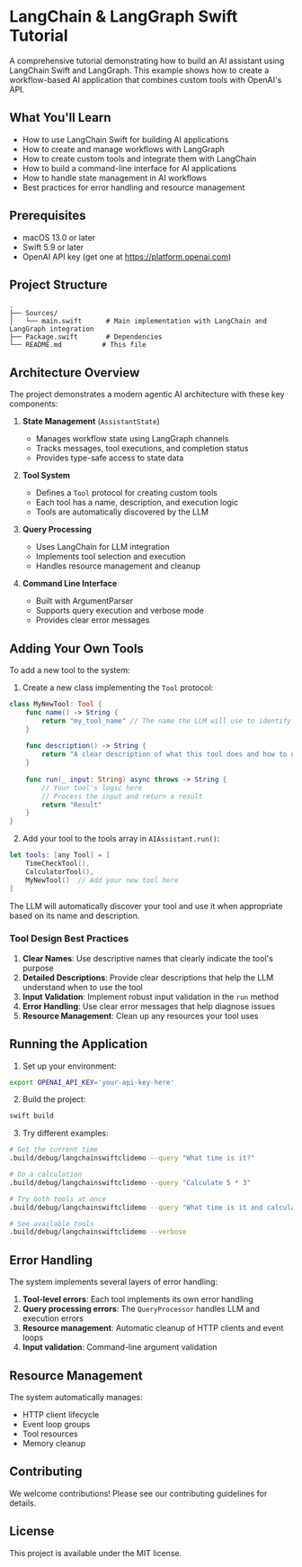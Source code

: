 # LangChain & LangGraph Swift Tutorial

A comprehensive tutorial demonstrating how to build an AI assistant using LangChain Swift and LangGraph. This example shows how to create a workflow-based AI application that combines custom tools with OpenAI's API.

## What You'll Learn

- How to use LangChain Swift for building AI applications
- How to create and manage workflows with LangGraph
- How to create custom tools and integrate them with LangChain
- How to build a command-line interface for AI applications
- How to handle state management in AI workflows
- Best practices for error handling and resource management

## Prerequisites

- macOS 13.0 or later
- Swift 5.9 or later
- OpenAI API key (get one at https://platform.openai.com)

## Project Structure

```
.
├── Sources/
│   └── main.swift      # Main implementation with LangChain and LangGraph integration
├── Package.swift       # Dependencies
└── README.md          # This file
```

## Architecture Overview

The project demonstrates a modern agentic AI architecture with these key components:

1. **State Management** (`AssistantState`)
   - Manages workflow state using LangGraph channels
   - Tracks messages, tool executions, and completion status
   - Provides type-safe access to state data

2. **Tool System**
   - Defines a `Tool` protocol for creating custom tools
   - Each tool has a name, description, and execution logic
   - Tools are automatically discovered by the LLM

3. **Query Processing**
   - Uses LangChain for LLM integration
   - Implements tool selection and execution
   - Handles resource management and cleanup

4. **Command Line Interface**
   - Built with ArgumentParser
   - Supports query execution and verbose mode
   - Provides clear error messages

## Adding Your Own Tools

To add a new tool to the system:

1. Create a new class implementing the `Tool` protocol:
```swift
class MyNewTool: Tool {
    func name() -> String {
        return "my_tool_name" // The name the LLM will use to identify this tool
    }
    
    func description() -> String {
        return "A clear description of what this tool does and how to use it"
    }
    
    func run(_ input: String) async throws -> String {
        // Your tool's logic here
        // Process the input and return a result
        return "Result"
    }
}
```

2. Add your tool to the tools array in `AIAssistant.run()`:
```swift
let tools: [any Tool] = [
    TimeCheckTool(),
    CalculatorTool(),
    MyNewTool()  // Add your new tool here
]
```

The LLM will automatically discover your tool and use it when appropriate based on its name and description.

### Tool Design Best Practices

1. **Clear Names**: Use descriptive names that clearly indicate the tool's purpose
2. **Detailed Descriptions**: Provide clear descriptions that help the LLM understand when to use the tool
3. **Input Validation**: Implement robust input validation in the `run` method
4. **Error Handling**: Use clear error messages that help diagnose issues
5. **Resource Management**: Clean up any resources your tool uses

## Running the Application

1. Set up your environment:
```bash
export OPENAI_API_KEY='your-api-key-here'
```

2. Build the project:
```bash
swift build
```

3. Try different examples:
```bash
# Get the current time
.build/debug/langchainswiftclidemo --query "What time is it?"

# Do a calculation
.build/debug/langchainswiftclidemo --query "Calculate 5 * 3"

# Try both tools at once
.build/debug/langchainswiftclidemo --query "What time is it and calculate 15 * 24?"

# See available tools
.build/debug/langchainswiftclidemo --verbose
```

## Error Handling

The system implements several layers of error handling:

1. **Tool-level errors**: Each tool implements its own error handling
2. **Query processing errors**: The `QueryProcessor` handles LLM and execution errors
3. **Resource management**: Automatic cleanup of HTTP clients and event loops
4. **Input validation**: Command-line argument validation

## Resource Management

The system automatically manages:
- HTTP client lifecycle
- Event loop groups
- Tool resources
- Memory cleanup

## Contributing

We welcome contributions! Please see our contributing guidelines for details.

## License

This project is available under the MIT license. 